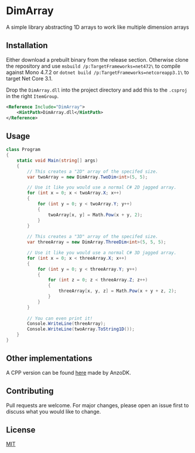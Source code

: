 # DimArray

A simple library abstracting 1D arrays to work like multiple dimension arrays

## Installation

Either download a prebuilt binary from the release section.
Otherwise clone the repository and use `msbuild /p:TargetFrameworks=net472\` to compile against Mono 4.7.2 or `dotnet build /p:TargetFrameworks=netcoreapp3.1\` to target Net Core 3.1.

Drop the `DimArray.dll` into the project directory and add this to the `.csproj` in the right `ItemGroup`.
```xml
<Reference Include="DimArray">
    <HintPath>DimArray.dll</HintPath>
</Reference>
```

## Usage

```csharp
class Program
{
    static void Main(string[] args)
    {
        // This creates a "2D" array of the specifed size.
        var twoArray = new DimArray.TwoDim<int>(5, 5);

        // Use it like you would use a normal C# 2D jagged array.
        for (int x = 0; x < twoArray.X; x++)
        {
            for (int y = 0; y < twoArray.Y; y++)
            {
                twoArray[x, y] = Math.Pow(x + y, 2);
            }
        }
        
        // This creates a "3D" array of the specifed size.
        var threeArray = new DimArray.ThreeDim<int>(5, 5, 5);

        // Use it like you would use a normal C# 3D jagged array.
        for (int x = 0; x < threeArray.X; x++)
        {
            for (int y = 0; y < threeArray.Y; y++)
            {
                for (int z = 0; z < threeArray.Z; z++)
                {
                    threeArray[x, y, z] = Math.Pow(x + y + z, 2);
                }
            }
        } 
        
        // You can even print it!
        Console.WriteLine(threeArray);
        Console.WriteLine(twoArray.ToString1D());
    }
}

```

## Other implementations
A CPP version can be found [here](https://github.com/AnzoDK/DimArray) made by AnzoDK.

## Contributing
Pull requests are welcome. For major changes, please open an issue first to discuss what you would like to change.

## License
[MIT](https://github.com/samhamnam/DimArray/blob/master/license)

